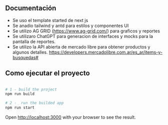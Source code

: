 
## Documentación
- Se uso el template started de next js
- Se anadio tailwind y antd para estilos y componentes UI
- Se utilizo AG GRID (https://www.ag-grid.com/) para graficos y reportes
- Se utilizaro ChatGPT para generacion de interfaces y mocks para la pantalla de reportes.
- Se utilizo la API abierta de mercado libre para obtener productos y algunos detalles.
    https://developers.mercadolibre.com.ar/es_ar/items-y-busquedas#



## Como ejecutar el proyecto


```bash
 
# 1 - build the project
npm run build

# 2 -  run the builded app
npm run start

```

Open [http://localhost:3000](http://localhost:3000) with your browser to see the result.

 
